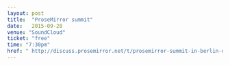 ```yaml
---
layout: post
title:  "ProseMirror summit"
date:   2015-09-28
venue: "SoundCloud"
ticket: "free"
time: "7:30pm"
href: " http://discuss.prosemirror.net/t/prosemirror-summit-in-berlin-on-monday-september-28/"
---
```

<!-- fill in the URL of your event host page if you haven't enough information for a detail page, so the event link won't point on the detail page at all -->
